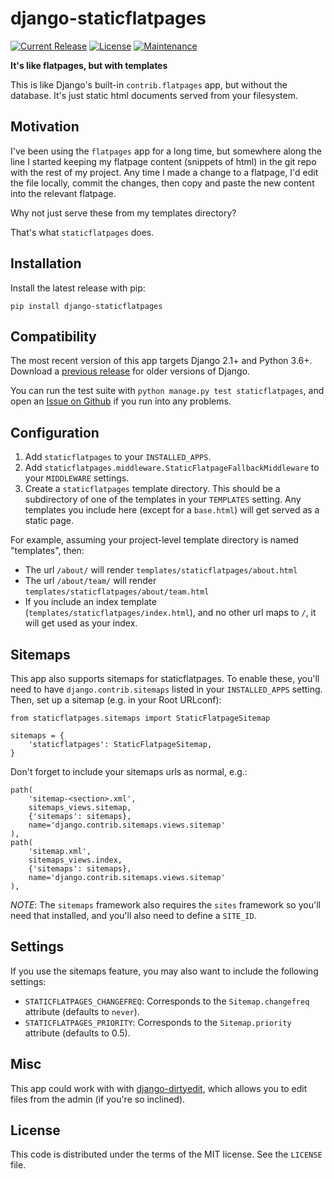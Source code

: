 django-staticflatpages
======================

[![Current Release](http://img.shields.io/pypi/v/django-staticflatpages.svg?style=flat-square)](https://pypi.python.org/pypi/django-staticflatpages/)
[![License](http://img.shields.io/pypi/l/django-staticflatpages.svg?style=flat-square)](https://pypi.python.org/pypi/django-staticflatpages/)
[![Maintenance](https://img.shields.io/badge/Maintained%3F-yes-green.svg?style=flat-square)](https://github.com/bradmontgomery/django-staticflatpages/releases)

**It's like flatpages, but with templates**

This is like Django's built-in `contrib.flatpages` app, but without the database.
It's just static html documents served from your filesystem.

## Motivation

I've been using the `flatpages` app for a long time, but somewhere along the
line I started keeping my flatpage content (snippets of html) in the git repo
with the rest of my project. Any time I made a change to a flatpage, I'd edit
the file locally, commit the changes, then copy and paste the new content into
the relevant flatpage.

Why not just serve these from my templates directory?

That's what `staticflatpages` does.

## Installation

Install the latest release with pip:

    pip install django-staticflatpages


## Compatibility

The most recent version of this app targets Django 2.1+ and Python 3.6+. Download a
[previous release](https://github.com/bradmontgomery/django-staticflatpages/releases/tag/0.5.0)
for older versions of Django.

You can run the test suite with `python manage.py test staticflatpages`, and open an
[Issue on Github](https://github.com/bradmontgomery/django-staticflatpages/issues)
if you run into any problems.


## Configuration

1. Add `staticflatpages` to your `INSTALLED_APPS`.
2. Add `staticflatpages.middleware.StaticFlatpageFallbackMiddleware` to your
   `MIDDLEWARE` settings.
3. Create a `staticflatpages` template directory. This should be a
   subdirectory of one of the templates in your `TEMPLATES` setting. Any
   templates you include here (except for a `base.html`) will get served as
   a static page.

For example, assuming your project-level template directory is named
"templates", then:

* The url `/about/` will render `templates/staticflatpages/about.html`
* The url `/about/team/` will render `templates/staticflatpages/about/team.html`
* If you include an index template (`templates/staticflatpages/index.html`), and
  no other url maps to `/`, it will get used as your index.


## Sitemaps

This app also supports sitemaps for staticflatpages. To enable these, you'll
need to have `django.contrib.sitemaps` listed in your `INSTALLED_APPS` setting.
Then, set up a sitemap (e.g. in your Root URLconf):

    from staticflatpages.sitemaps import StaticFlatpageSitemap

    sitemaps = {
        'staticflatpages': StaticFlatpageSitemap,
    }

Don't forget to include your sitemaps urls as normal, e.g.:


    path(
        'sitemap-<section>.xml',
        sitemaps_views.sitemap,
        {'sitemaps': sitemaps},
        name='django.contrib.sitemaps.views.sitemap'
    ),
    path(
        'sitemap.xml',
        sitemaps_views.index,
        {'sitemaps': sitemaps},
        name='django.contrib.sitemaps.views.sitemap'
    ),


*NOTE*: The `sitemaps` framework also requires the `sites` framework so you'll
need that installed, and you'll also need to define a `SITE_ID`.


## Settings

If you use the sitemaps feature, you may also want to include the following
settings:

* `STATICFLATPAGES_CHANGEFREQ`: Corresponds to the `Sitemap.changefreq`
  attribute (defaults to `never`).
* `STATICFLATPAGES_PRIORITY`: Corresponds to the `Sitemap.priority`
  attribute (defaults to 0.5).


## Misc

This app could work with with [django-dirtyedit](https://github.com/synw/django-dirtyedit),
which allows you to edit files from the admin (if you're so inclined).

License
-------

This code is distributed under the terms of the MIT license. See the
`LICENSE` file.

